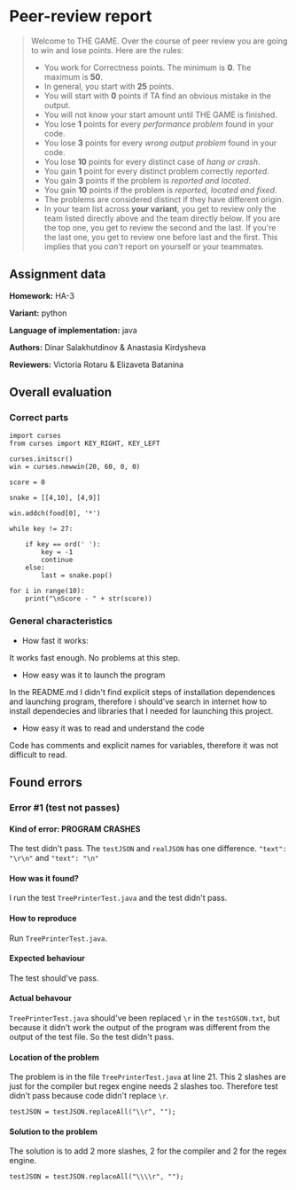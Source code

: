 # Peer-review report

> Welcome to THE GAME. Over the course of peer review you are going to win and lose points. Here are the rules:
> * You work for Correctness points. The minimum is **0**. The maximum is **50**.
> * In general, you start with **25** points.
> * You will start with **0** points if TA find an obvious mistake in the output.
> * You will not know your start amount until THE GAME is finished.
> * You lose **1** points for every *performance problem* found in your code.
> * You lose **3** points for every *wrong output problem* found in your code.
> * You lose **10** points for every distinct case of *hang or crash*.
> * You gain **1** point for every distinct problem correctly *reported*.
> * You gain **3** points if the problem is *reported and located*.
> * You gain **10** points if the problem is *reported, located and fixed*.
> * The problems are considered distinct if they have different origin.
> * In your team list across **your variant**, you get to review only the team listed directly above and the team directly below. If you are the top one, you get to review the second and the last. If you're the last one, you get to review one before last and the first.
> This implies that you *can't* report on yourself or your teammates. 

## Assignment data
**Homework:** HA-3

**Variant:** python

**Language of implementation:** java

**Authors:** Dinar Salakhutdinov & Anastasia Kirdysheva

**Reviewers:** Victoria Rotaru & Elizaveta Batanina

## Overall evaluation

### Correct parts
```
import curses
from curses import KEY_RIGHT, KEY_LEFT

curses.initscr()
win = curses.newwin(20, 60, 0, 0)

score = 0

snake = [[4,10], [4,9]]

win.addch(food[0], '*')

while key != 27:

    if key == ord(' '):
        key = -1
        continue
    else:
        last = snake.pop()

for i in range(10):
    print("\nScore - " + str(score))
```

### General characteristics
* How fast it works:

It works fast enough. No problems at this step.
* How easy was it to launch the program

In the README.md I didn't find explicit steps of installation dependences and launching program, therefore i should've 
search in internet how to install dependecies and libraries that I needed for launching this project.  
* How easy it was to read and understand the code

Code has comments and explicit names for variables, therefore it was not difficult to read.


## Found errors

### Error #1 (test not passes)

#### Kind of error: PROGRAM CRASHES
The test didn't pass. The `testJSON` and `realJSON` has one difference.
`"text": "\r\n"` and `"text": "\n"`

#### How was it found? 
I run the test `TreePrinterTest.java` and the test didn't pass.

#### How to reproduce

Run `TreePrinterTest.java`.

#### Expected behaviour

The test should've pass.

#### Actual behavour

`TreePrinterTest.java` should've been replaced `\r` in the `testGSON.txt`, but because it didn't work the output of the program
was different from the output of the test file. So the test didn't pass.

#### Location of the problem

The problem is in the file `TreePrinterTest.java` at line 21. This 2 slashes are just for the compiler but regex engine 
needs 2 slashes too. Therefore test didn't pass because code didn't replace `\r`.  
```
testJSON = testJSON.replaceAll("\\r", "");
```

#### Solution to the problem

The solution is to add 2 more slashes, 2 for the compiler and 2 for the regex engine.
```
testJSON = testJSON.replaceAll("\\\\r", "");
```

